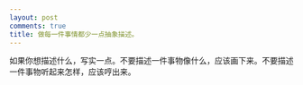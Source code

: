 ```yaml
---
layout: post
comments: true
title: 做每一件事情都少一点抽象描述。
---
```




如果你想描述什么，写实一点。不要描述一件事物像什么，应该画下来。不要描述一件事物听起来怎样，应该哼出来。

